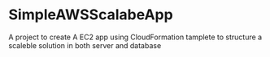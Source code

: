 # SimpleAWSScalabeApp
A project to create A EC2 app using CloudFormation tamplete to structure a scaleble solution in both server and database
